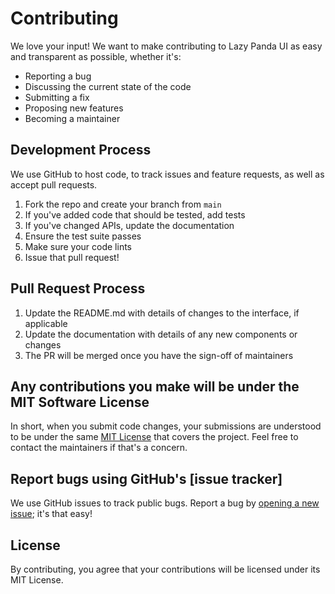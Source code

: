 # Contributing

We love your input! We want to make contributing to Lazy Panda UI as easy and transparent as possible, whether it's:

- Reporting a bug
- Discussing the current state of the code
- Submitting a fix
- Proposing new features
- Becoming a maintainer

## Development Process

We use GitHub to host code, to track issues and feature requests, as well as accept pull requests.

1. Fork the repo and create your branch from `main`
2. If you've added code that should be tested, add tests
3. If you've changed APIs, update the documentation
4. Ensure the test suite passes
5. Make sure your code lints
6. Issue that pull request!

## Pull Request Process

1. Update the README.md with details of changes to the interface, if applicable
2. Update the documentation with details of any new components or changes
3. The PR will be merged once you have the sign-off of maintainers

## Any contributions you make will be under the MIT Software License
In short, when you submit code changes, your submissions are understood to be under the same [MIT License](./license) that covers the project. Feel free to contact the maintainers if that's a concern.

## Report bugs using GitHub's [issue tracker]
We use GitHub issues to track public bugs. Report a bug by [opening a new issue](https://github.com/lazy-panda-ui/lazy-panda-ui/issues/new); it's that easy!

## License
By contributing, you agree that your contributions will be licensed under its MIT License.
